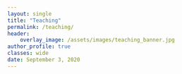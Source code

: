 ```yaml
---
layout: single
title: "Teaching"
permalink: /teaching/
header:
    overlay_image: /assets/images/teaching_banner.jpg
author_profile: true
classes: wide
date: September 3, 2020
---
```

